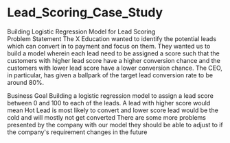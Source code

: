 # Lead_Scoring_Case_Study
Building Logistic Regression Model for Lead Scoring  
Problem Statement The X Education wanted to identify the potential leads which can convert in to payment and focus on them. They wanted us to build a model wherein each lead need to be assigned a score such that the customers with higher lead score have a higher conversion chance and the customers with lower lead score have a lower conversion chance. The CEO, in particular, has given a ballpark of the target lead conversion rate to be around 80%.

Business Goal Building a logistic regression model to assign a lead score between 0 and 100 to each of the leads. A lead with higher score would mean Hot Lead is most likely to convert and lower score lead would be the cold and will mostly not get converted There are some more problems presented by the company with our model they should be able to adjust to if the company's requirement changes in the future
